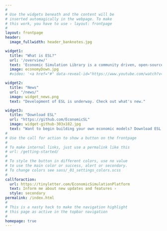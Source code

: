 ```yaml
---
#
# Use the widgets beneath and the content will be
# inserted automagically in the webpage. To make
# this work, you have to use › layout: frontpage
#
layout: frontpage
header:
  image_fullwidth: header_banknotes.jpg

widget1:
  title: "What is ESL?"
  url: '/overview/'
  text: 'Economic Simulation Library is a community driven, open-source project to develop a user-friendly modeling library for building agent-based models of economic systems.'
  image: economyDown.jpg
  #video: '<a href="#" data-reveal-id="https://www.youtube.com/watch?v=wC9dCSYAjFs"><img src="http://phlow.github.io/feeling-responsive/images/start-video-feeling-responsive-302x182.jpg" width="302" height="182" alt=""/></a>'

widget2:
  title: "News"
  url: "/news/"
  image: widget_news.png
  text: "Development of ESL is underway. Check out what's new."

widget3:
  title: "Download ESL"
  url: "https://github.com/EconomicSL"
  image: widget-github-303x182.jpg
  text: "Want to begin building your own economic models? Download ESL to get started."
#
# Use the call for action to show a button on the frontpage
#
# To make internal links, just use a permalink like this
# url: /getting-started/
#
# To style the button in different colors, use no value
# to use the main color or success, alert or secondary.
# To change colors see sass/_01_settings_colors.scss
#
callforaction:
  url: https://tinyletter.com/EconomicSimulationPlatform
  text: Inform me about new updates and features ›
  style: secondary
permalink: /index.html
#
# This is a nasty hack to make the navigation highlight
# this page as active in the topbar navigation
#
homepage: true
---
```

